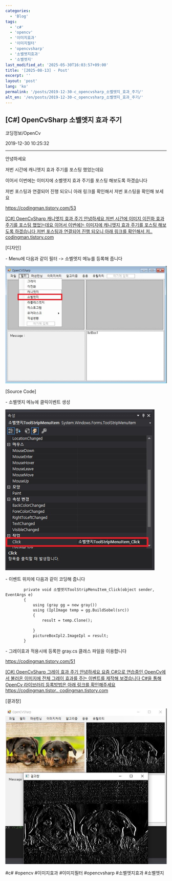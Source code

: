 ```yaml
---
categories:
  - 'Blog'
tags:
  - 'c#'
  - 'opencv'
  - '이미지효과'
  - '이미지필터'
  - 'opencvsharp'
  - '소벨엣지효과'
  - '소벨엣지'
last_modified_at: '2025-05-30T16:03:57+09:00'
title: '[2025-08-13] - Post'
excerpt: ''
layout: 'post'
lang: 'ko'
permalink: '/posts/2019-12-30-c_opencvsharp_소벨엣지_효과_주기/'
alt_en: '/en/posts/2019-12-30-c_opencvsharp_소벨엣지_효과_주기/'
---
```


## [C#] OpenCvSharp 소벨엣지 효과 주기

코딩정보/OpenCv

2019-12-30 10:25:32

* * *

안녕하세요

저번 시간에 캐니엣지 효과 주기를 포스팅 했었는데요

이어서 이번에는 이미지에 소벨엣지 효과 주기를 포스팅 해보도록 하겠습니다

저번 포스팅과 연결되어 진행 되오니 아래 링크를 확인해서 저번 포스팅을 확인해 보세요

<https://codingman.tistory.com/53>

[ [C#] OpenCvSharp 캐니엣지 효과 주기 안녕하세요 저번 시간에 이미지 이진화 효과 주기를 포스팅 했었는데요 이어서 이번에는
이미지에 캐니엣지 효과 주기를 포스팅 해보도록 하겠습니다 저번 포스팅과 연결되어 진행 되오니 아래 링크를 확인해서 저..
codingman.tistory.com ](https://codingman.tistory.com/53)

[디자인]

\- Menu에 다음과 같이 필터 -> 소벨엣지 메뉴를 등록해 줍니다

![](/assets/images/c_opencvsharp_소벨엣지_효과_주기/img.jpg)

[Source Code]

\- 소벨엣지 메뉴에 클릭이벤트 생성

![](/assets/images/c_opencvsharp_소벨엣지_효과_주기/img_1.jpg)

\- 이벤트 위치에 다음과 같이 코딩해 줍니다

    
    
            private void 소벨엣지ToolStripMenuItem_Click(object sender, EventArgs e)
            {
                using (gray gg = new gray())
                using (IplImage temp = gg.BuildSobel(src))
                {
                    result = temp.Clone();
    
                }
                pictureBoxIpl2.ImageIpl = result;
            }

\- 그레이효과 적용시에 등록한 gray.cs 클래스 파일을 이용합니다

<https://codingman.tistory.com/51>

[ [C#] OpenCvSharp 그레이 효과 주기 안녕하세요 요즘 C#으로 연습중인 OpenCv에서 불러온 이미지에 전체 그레이 효과를
주는 이벤트를 제작해 보겠습니다 C#을 통해 OpenCv 라이브러리 등록방법은 아래 링크를 확인해주세요
https://codingman.tistor.. codingman.tistory.com
](https://codingman.tistory.com/51)

[결과창]

![](/assets/images/c_opencvsharp_소벨엣지_효과_주기/img_2.jpg)

  

#c# #opencv #이미지효과 #이미지필터 #opencvsharp #소벨엣지효과 #소벨엣지

